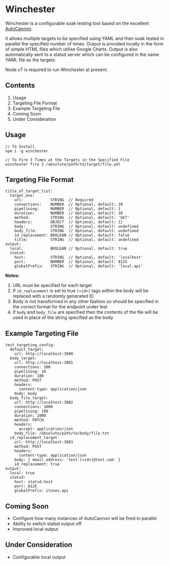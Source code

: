 # Winchester
Winchester is a configurable soak testing tool based on the excellent [AutoCannon](https://github.com/mcollina/autocannon).

It allows multiple targets to be specified using YAML and then soak tested in parallel the specified number of times. Output is provided locally in the form of simple HTML files which utilise Google Charts. Output is also automatically sent to a statsd server which can be configured in the same YAML file as the targets.

Node v7 is required to run Winchester at present.

Contents
--------
1. Usage
2. Targeting File Format
3. Example Targeting File
4. Coming Soon
5. Under Consideration

Usage
-----
```
// To Install
npm i -g winchester

// To Fire 3 Times at the Targets in the Specified File
winchester fire 3 /absolute/path/to/target/file.yml
```

Targeting File Format
---------------------
```
title_of_target_list:
  target_one:
    url:            STRING  // Required
    connections:    NUMBER  // Optional, default: 10
    pipelining:     NUMBER  // Optional, default: 1
    duration:       NUMBER  // Optional, default: 10
    method:         STRING  // Optional, default: 'GET'
    headers:        OBJECT  // Optional, default: {}
    body:           STRING  // Optional, default: undefined
    body_file:      STRING  // Optional, default: undefined
    id_replacement: BOOLEAN // Optional, default: false
    title:          STRING  // Optional, default: undefined
output:
  local:            BOOLEAN // Optional, default: true
  statsd:
    host:           STRING  // Optional, default: 'localhost'
    port:           NUMBER  // Optional, default: 8125
    globalPrefix:   STRING  // Optional, default: 'local.api'
```

__Notes:__

1. URL must be specified for each target
2. If `id_replacement` is set to true `[<id>]` tags within the body will be replaced with a randomly generated ID
2. Body is not transformed in any other fashion so should be specified in the correct format for the endpoint under test
3. If `body` and `body_file` are specified then the contents of the file will be used in place of the string specified as the body

Example Targeting File
----------------------
```
test_targeting_config:
  default_target:
    url: http://localhost:3000
  body_target:
    url: http://localhost:3001
    connections: 100
    pipelining: 10
    duration: 100
    method: POST
    headers:
      content-type: application/json
    body: body
  body_file_target:
    url: http://localhost:3002
    connections: 1000
    pipelining: 100
    duration: 1000
    method: PATCH
    headers:
      accept: application/json
    body_file: /absolute/path/to/body/file.txt
  id_replacement_target:
    url: http://localhost:3003
    method: POST
    headers:
      content-type: application/json
    body: { email_address: 'test-[<id>]@test.com' }
    id_replacement: true
output:
  local: true
  statsd:
    host: statsd.host
    port: 8125
    globalPrefix: itunes.api
```

Coming Soon
-----------
- Configure how many instances of AutoCannon will be fired in parallel
- Ability to switch statsd output off
- Improved local output

Under Consideration
-------------------
- Configurable local output
